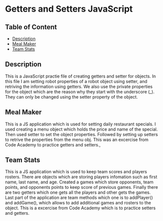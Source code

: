 # Getters and Setters JavaScript

## Table of Content

- [Description](#description)
- [Meal Maker](#meal-maker)
- [Team Stats](#team-stats)

## Description

This is a JavaScript practie file of creating getters and setter for objects. In this file I am setting robot properties of a robot object using setter, and retriving the information using getters. We also use the private properties for the object which are the reason why they start with the underscore (\_). They can only be changed using the setter property of the object.

## Meal Maker

This is a JS application which is used for setting daily restaurant specials. I used creating a menu object which holds the price and name of the special. Then used setter to set the object properties. Followed by setting up setters to retrive the properties from the menu obj. This was an excercise from Code Academy to practice getters and setters.,

## Team Stats

This is a JS application which is used to keep team scores and players rosters. There are objects which are storing players infomation such as first name, last name, and age. Created a games which store opponents, team points, and opponents points to keep score of previous games. Finally there are two getters which one gets all the players and other gets the games. Last part of the application are team methods which one is to addPlayer() and addGame(), which allows to add additional games and rosters to the object. This is a excercise from Code Academy which is to practice setters and getters.
